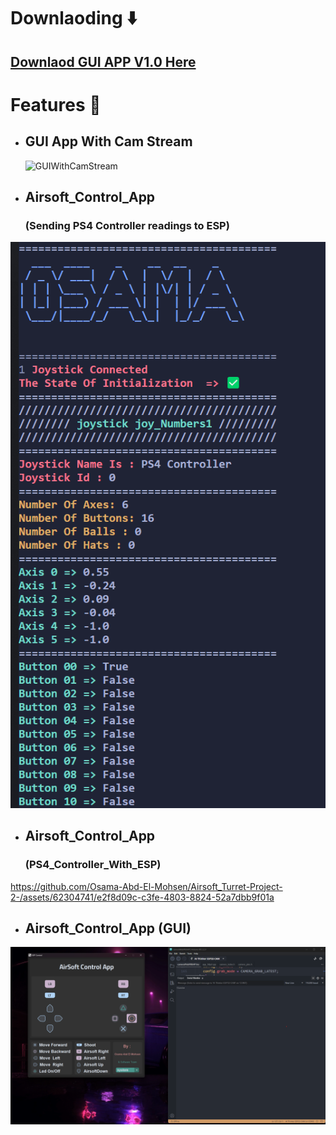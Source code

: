 # **Downlaoding** ⬇️
## [Downlaod GUI APP V1.0 Here](https://github.com/Osama-Abd-El-Mohsen/Airsoft_Turret-Project-2-/releases/tag/V1.0)


# **Features 💫**
  - ## GUI App With Cam Stream
    ![GUIWithCamStream](https://github.com/Osama-Abd-El-Mohsen/Airsoft_Turret-Project-2-/assets/62304741/05c719e1-f843-4c7e-af8a-eeafb3893987)

  - ## Airsoft_Control_App 
    ### (Sending PS4 Controller readings to ESP)
![Alt text](/Assets/PS4_2_ESP.png)

- ## Airsoft_Control_App 
  ### (PS4_Controller_With_ESP)
https://github.com/Osama-Abd-El-Mohsen/Airsoft_Turret-Project-2-/assets/62304741/e2f8d09c-c3fe-4803-8824-52a7dbb9f01a



- ## Airsoft_Control_App (GUI)
![Alt text](</Assets/GUI_App_With_ESP.png>)
